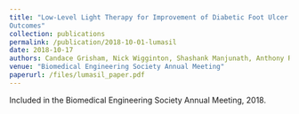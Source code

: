 ```yaml
---
title: "Low-Level Light Therapy for Improvement of Diabetic Foot Ulcer Infection
Outcomes"
collection: publications
permalink: /publication/2018-10-01-lumasil
date: 2018-10-17
authors: Candace Grisham, Nick Wigginton, Shashank Manjunath, Anthony Russo, Ben Perlin, Matthew Walker III
venue: "Biomedical Engineering Society Annual Meeting"
paperurl: /files/lumasil_paper.pdf
---
```


Included in the Biomedical Engineering Society Annual Meeting, 2018.
